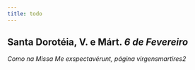 ```yaml
---
title: todo
---
```

<h2 class="text-center">Santa Dorotéia, V. e Márt. <em>6 de Fevereiro</em></h2>

<em>Como na Missa Me exspectavérunt, página virgensmartires2</em>